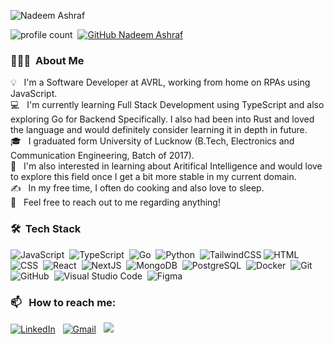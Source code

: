 ![Nadeem Ashraf](https://github.com/devnadeemashraf/NadeemAsh/assets/67672184/d929c542-3f1b-4d90-8a3e-6896c59f3159)

![profile count](https://komarev.com/ghpvc/?username=devnadeemashraf&color=red)&nbsp;
[![GitHub Nadeem Ashraf](https://img.shields.io/github/followers/devnadeemashraf?label=follow&style=social)](https://github.com/devnadeemashraf)&nbsp;
### 👨🏻‍💻 &nbsp;About Me

💡 &nbsp; I'm a Software Developer at AVRL, working from home on RPAs using JavaScript. \
💻 &nbsp; I'm currently learning Full Stack Development using TypeScript and also exploring Go for Backend Specifically. I also had been into Rust and loved the language and would definitely consider learning it in depth in future.\
🎓 &nbsp; I graduated form University of Lucknow (B.Tech, Electronics and Communication Engineering, Batch of 2017).\
🌱 &nbsp; I'm also interested in learning about Aritifical Intelligence and would love to explore this field once I get a bit more stable in my current domain.\
✍️ &nbsp; In my free time, I often do cooking and also love to sleep.\
💬 &nbsp; Feel free to reach out to me regarding anything!

### 🛠 &nbsp;Tech Stack

![JavaScript](https://img.shields.io/badge/-JavaScript-05122A?style=flat&logo=javascript)&nbsp;
![TypeScript](https://img.shields.io/badge/-TypeScript-05122A?style=flat&logo=typescript)&nbsp;
![Go](https://img.shields.io/badge/-Go-05122A?style=flat&logo=go)&nbsp;
![Python](https://img.shields.io/badge/-Python-05122A?style=flat&logo=go)&nbsp;
![TailwindCSS](https://img.shields.io/badge/-Tailwind-05122A?style=flat&logo=tailwindcss)
![HTML](https://img.shields.io/badge/-HTML-05122A?style=flat&logo=HTML5)&nbsp;
![CSS](https://img.shields.io/badge/-CSS-05122A?style=flat&logo=CSS3&logoColor=1572B6)&nbsp;
![React](https://img.shields.io/badge/-React-05122A?style=flat&logo=react)&nbsp;
![NextJS](https://img.shields.io/badge/-NextJS-05122A?style=flat&logo=next-js)&nbsp;
![MongoDB](https://img.shields.io/badge/-MongoDB-05122A?style=flat&logo=mongodb)&nbsp;
![PostgreSQL](https://img.shields.io/badge/-PostgreSQL-05122A?style=flat&logo=postgresql)&nbsp;
![Docker](https://img.shields.io/badge/-Docker-05122A?style=flat&logo=docker)&nbsp;
![Git](https://img.shields.io/badge/-Git-05122A?style=flat&logo=git)&nbsp;
![GitHub](https://img.shields.io/badge/-GitHub-05122A?style=flat&logo=github)&nbsp;
![Visual Studio Code](https://img.shields.io/badge/-Visual%20Studio%20Code-05122A?style=flat&logo=visual-studio-code&logoColor=007ACC)&nbsp;
![Figma](https://img.shields.io/badge/-Figma-05122A?style=flat&logo=figma&)&nbsp;

### 📫 &nbsp; How to reach me:

<a target="_blank" href="https://www.linkedin.com/in/nadeemashraf06/"><img alt="LinkedIn" src="https://img.shields.io/badge/linkedin%20-%230077B5.svg?&style=flat&logo=linkedin&logoColor=white"/></a> &nbsp;
<a href="mailto:official.nadeemashraf@gmail.com"><img alt="Gmail" src="https://img.shields.io/badge/Gmail-D14836?style=flat&logo=gmail&logoColor=white" /></a> &nbsp;
<a target="_blank" href="https://nadeemashraf.dev"><img src="https://img.shields.io/badge/-Portfolio-E4405F?style=flat&logo=world"/></a> &nbsp;






